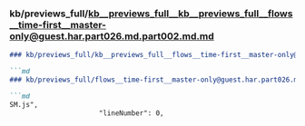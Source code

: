 ### kb/previews_full/kb__previews_full__kb__previews_full__flows__time-first__master-only@guest.har.part026.md.part002.md.md

```md
### kb/previews_full/kb__previews_full__flows__time-first__master-only@guest.har.part026.md.part002.md

```md
### kb/previews_full/flows__time-first__master-only@guest.har.part026.md (part 002)

```md
SM.js",
                      "lineNumber": 0,
                
```

```

```

```
